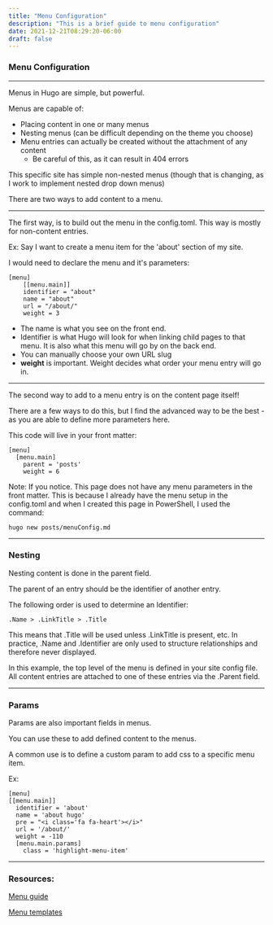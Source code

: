 ```yaml
---
title: "Menu Configuration"
description: "This is a brief guide to menu configuration"
date: 2021-12-21T08:29:20-06:00
draft: false
---
```


### Menu Configuration

---

Menus in Hugo are simple, but powerful.

Menus are capable of:

- Placing content in one or many menus
- Nesting menus (can be difficult depending on the theme you choose)
- Menu entries can actually be created without the attachment of any content
    - Be careful of this, as it can result in 404 errors

This specific site has simple non-nested menus (though that is changing, as I work to implement nested drop down menus)

There are two ways to add content to a menu.

---

The first way, is to build out the menu in the config.toml. This way is mostly for non-content entries.

Ex: Say I want to create a menu item for the 'about' section of my site.

I would need to declare the menu and it's parameters:

```
[menu]
    [[menu.main]]
    identifier = "about"
    name = "about"
    url = "/about/"
    weight = 3
```
- The name is what you see on the front end.
- Identifier is what Hugo will look for when linking child pages to that menu. It is also what this menu will go by on the back end.
- You can manually choose your own URL slug
- **weight** is important. Weight decides what order your menu entry will go in.

---

The second way to add to a menu entry is on the content page itself!

There are a few ways to do this, but I find the advanced way to be the best - as you are able to define more parameters here.

This code will live in your front matter:

```
[menu]
  [menu.main]
    parent = 'posts'
    weight = 6
```

Note: If you notice. This page does not have any menu parameters in the front matter. This is because I already have the menu setup in the config.toml and when I created this page in PowerShell, I used the command:

```
hugo new posts/menuConfig.md
```

---

### Nesting

Nesting content is done in the parent field. 

The parent of an entry should be the identifier of another entry.

The following order is used to determine an Identifier:

``` 
.Name > .LinkTitle > .Title 
```

This means that .Title will be used unless .LinkTitle is present, etc. In practice, .Name and .Identifier are only used to structure relationships and therefore never displayed.

In this example, the top level of the menu is defined in your site config file. All content entries are attached to one of these entries via the .Parent field.

---

### Params

Params are also important fields in menus.

You can use these to add defined content to the menus.

A common use is to define a custom param to add css to a specific menu item.

Ex:

```
[menu]
[[menu.main]]
  identifier = 'about'
  name = 'about hugo'
  pre = "<i class='fa fa-heart'></i>"
  url = '/about/'
  weight = -110
  [menu.main.params]
    class = 'highlight-menu-item'
```

---

### Resources:

[Menu guide](https://gohugo.io/content-management/menus/)

[Menu templates](https://gohugo.io/templates/menu-templates/)
